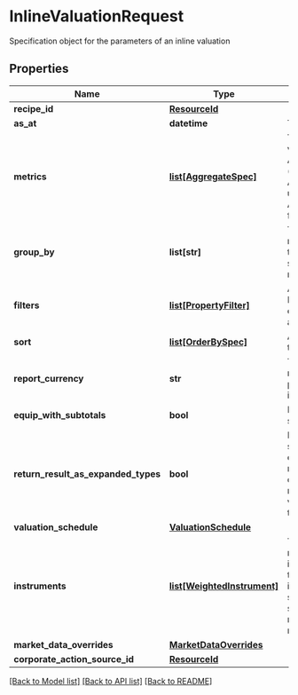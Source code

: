 # InlineValuationRequest

Specification object for the parameters of an inline valuation

## Properties
Name | Type | Description | Notes
------------ | ------------- | ------------- | -------------
**recipe_id** | [**ResourceId**](ResourceId.md) |  | [optional] 
**as_at** | **datetime** | The asAt date to use | [optional] 
**metrics** | [**list[AggregateSpec]**](AggregateSpec.md) | The set of specifications to calculate or retrieve during the valuation and present in the results. For example:  AggregateSpec(&#39;Valuation/PV&#39;,&#39;Sum&#39;) for returning the PV (present value) of holdings  AggregateSpec(&#39;Holding/default/Units&#39;,&#39;Sum&#39;) for returning the units of holidays  AggregateSpec(&#39;Instrument/default/LusidInstrumentId&#39;,&#39;Value&#39;) for returning the Lusid Instrument identifier | 
**group_by** | **list[str]** | The set of items by which to perform grouping. This primarily matters when one or more of the metric operators is a mapping  that reduces set size, e.g. sum or proportion. The group-by statement determines the set of keys by which to break the results out. | [optional] 
**filters** | [**list[PropertyFilter]**](PropertyFilter.md) | A set of filters to use to reduce the data found in a request. Equivalent to the &#39;where ...&#39; part of a Sql select statement.  For example, filter a set of values within a given range or matching a particular value. | [optional] 
**sort** | [**list[OrderBySpec]**](OrderBySpec.md) | A (possibly empty/null) set of specifications for how to order the results. | [optional] 
**report_currency** | **str** | Three letter ISO currency string indicating what currency to report in for ReportCurrency denominated queries.  If not present, then the currency of the relevant portfolio will be used in its place. | [optional] 
**equip_with_subtotals** | **bool** | Flag directing the Valuation call to populate the results with subtotals of aggregates. | [optional] 
**return_result_as_expanded_types** | **bool** | Financially meaningful results can be presented as either simple flat types or more complex expanded types.  For example, the present value (PV) of a holding could be represented either as a simple decimal (with currency implied)  or as a decimal-currency pair. This flag allows either representation to be returned. In the PV example,  the returned value would be the decimal-currency pair if this flag is true, or the decimal only if this flag is false. | [optional] 
**valuation_schedule** | [**ValuationSchedule**](ValuationSchedule.md) |  | [optional] 
**instruments** | [**list[WeightedInstrument]**](WeightedInstrument.md) | The set of instruments, weighted by the quantities held that are required.  It is identified by an identifier tag that can be used to identify it externally.  For a single, unique trade or transaction this can be thought of as equivalent to the transaction identifier, or  a composite of the sub-holding keys for a regular sub-holding. When there are multiple transactions sharing the same underlying instrument  such as purchase of shares on multiple dates where tax implications are different this would not be the case. | 
**market_data_overrides** | [**MarketDataOverrides**](MarketDataOverrides.md) |  | [optional] 
**corporate_action_source_id** | [**ResourceId**](ResourceId.md) |  | [optional] 

[[Back to Model list]](../README.md#documentation-for-models) [[Back to API list]](../README.md#documentation-for-api-endpoints) [[Back to README]](../README.md)


